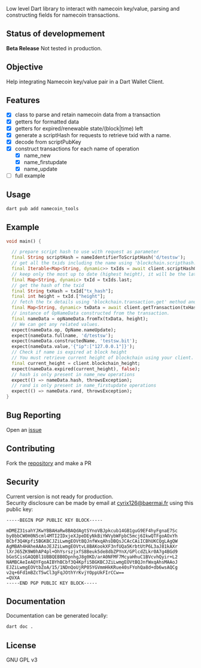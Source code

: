 
Low level Dart library to interact with namecoin key/value, parsing and constructing fields for namecoin transactions.

## Status of developmement

**Beta Release**
Not tested in production.

## Objective

Help integrating Namecoin key/value pair in a Dart Wallet Client.

## Features

- [x] class to parse and retain namecoin data from a transaction
- [x] getters for formatted data
- [x] getters for expired/renewable state/(block|time) left
- [x] generate a scriptHash for requests to retrieve txid with a name.
- [x] decode from scriptPubKey
- [x] construct transactions for each name of operation
  - [x] name_new
  - [x] name_firstupdate
  - [x] name_update
- [ ] full example

## Usage

```bash
dart pub add namecoin_tools 
```
## Example

```dart
void main() {

  // prepare script hash to use with request as parameter
  final String scriptHash = nameIdentifierToScriptHash('d/testsw');
  // get all the txids including the name using 'blockchain.scripthash.get_history' method with the scriptHash as parameter
  final Iterable<Map<String, dynamic>> txIds = await client.scriptHashGetHistory([scriptHash]);
  // keep only the most up to date (highest height), it will be the latest.
  final Map<String, dynamic> txId = txIds.last;
  // get the hash of the txid
  final String txHash = txId["tx_hash"];
  final int height = txId.["height"];
  // fetch the tx details using 'blockchain.transaction.get' method and txHash as parameter.
  final Map<String, dynamic> txData = await client.getTransaction(txHash);
  // instance of OpNameData constructed from the transaction.
  final nameData = opNameData.fromTx(txData, height);
  // We can get any related values.
  expect(nameData.op, OpName.nameUpdate);
  expect(nameData.fullname, 'd/testsw');
  expect(nameData.constructedName, 'testsw.bit');
  expect(nameData.value,'{"ip":["127.0.0.1"]}');
  // Check if name is expired at block height
  // You must retrieve current height of blockchain using your client.
  final current_height = client.blockchain_height;
  expect(nameData.expired(current_height), false);
  // hash is only present in name_new operations
  expect(() => nameData.hash, throwsException);
  // rand is only present in name_firstupdate operations
  expect(() => nameData.rand, throwsException);
}
```
## Bug Reporting

Open an [issue](https://github.com/Cyrix126/dart_namecoin_tools/issues)

## Contributing

Fork the [repository](https://github.com/Cyrix126/dart_namecoin_tools) and make a PR

## Security

Current version is not ready for production.  
Security disclosure can be made by email at [cyrix126@baermai.fr](mail:cyrix126@baermail.fr) using this public key:

```
-----BEGIN PGP PUBLIC KEY BLOCK-----

mDMEZ31sahYJKwYBBAHaRw8BAQdAgtSYnoVBJpkcub14GB1guG9EF4hyFgnaE7Sc
by0bbCW0H0N5cml4MTI2IDxjeXJpeDEyNkBiYWVybWFpbC5mcj6IkwQTFgoAOxYh
BCbf3Q4Kpfi5BGKBCJZiLwmgEOVtBQJnfWxqAhsDBQsJCAcCAiICBhUKCQgLAgQW
AgMBAh4HAheAAAoJEJZiLwmgEOVtvL8BAKookXF3nfUQa5KrbtUtP6L3aJ81kAXr
lXrJ65ZK9W0hAP4pl+OhYsrszjxfS8Beuk5de8dbZPYnX/GPlcdZLkr0A7g4BGd9
bGoSCisGAQQBl1UBBQEBB0DpnhgJ8g0KD/arA0NFMF7McyaHhuC1BVcvhQyir+L2
NAMBCAeIeAQYFgoAIBYhBCbf3Q4Kpfi5BGKBCJZiLwmgEOVtBQJnfWxqAhsMAAoJ
EJZiLwmgEOVtbZoA/15/1NDnQoUjRP05YGVmmHkKRue40sFYohQa8d+db6wsAQCg
v2q+6Fd1mBZcT5wCl3gFqJOthYrKvjYOppUkFIrCCw==
=QVXA
-----END PGP PUBLIC KEY BLOCK-----
```
## Documentation


Documentation can be generated locally:
```bash
dart doc .
```
## License

GNU GPL v3
